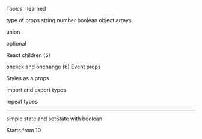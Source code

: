Topics I learned

type of props
string
number 
boolean
object
arrays

union

optional

React children (5)

onclick and onchange (6) Event props

Styles as a props

import and export types

repeat types

--------------------------------------------

simple state and setState with boolean

Starts from 10

